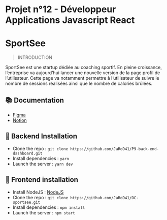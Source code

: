 # Projet n°12 - Développeur Applications Javascript React

# SportSee

> INTRODUCTION

SportSee est une startup dédiée au coaching sportif. En pleine croissance, l’entreprise va aujourd’hui lancer une nouvelle version de la page profil de l’utilisateur. Cette page va notamment permettre à l’utilisateur de suivre le nombre de sessions réalisées ainsi que le nombre de calories brûlées.

## 📚 Documentation

- [Figma](https://www.figma.com/file/BMomGVZqLZb811mDMShpLu/UI-design-Sportify-FR?type=design&node-id=0-1&mode=design)
- [Notion](https://openclassrooms.notion.site/Tableau-de-bord-SportSee-6686aa4b5f44417881a4884c9af5669e)

## 🚀 Backend Installation

- Clone the repo : `git clone https://github.com/JaRoD41/P9-back-end-dashboard.git`
- Install dependencies : `yarn`
- Launch the server : `yarn dev`

## 🚀 Frontend installation

- Install NodeJS : [NodeJS](https://nodejs.org/en/)
- Clone the repo : `git clone https://github.com/JaRoD41/OC-sportsee.git`
- Install dependencies : `npm install`
- Launch the server : `npm start`

